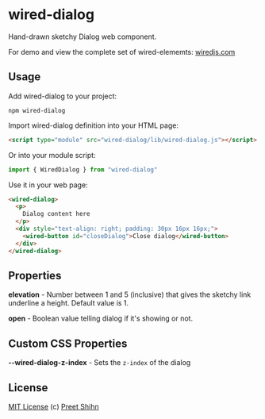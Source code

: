 # wired-dialog
Hand-drawn sketchy Dialog web component.

For demo and view the complete set of wired-elememts: [wiredjs.com](http://wiredjs.com/)

## Usage

Add wired-dialog to your project:
```
npm wired-dialog
```
Import wired-dialog definition into your HTML page:
```html
<script type="module" src="wired-dialog/lib/wired-dialog.js"></script>
```
Or into your module script:
```javascript
import { WiredDialog } from "wired-dialog"
```

Use it in your web page:

```html
<wired-dialog>
  <p>
    Dialog content here
  </p>
  <div style="text-align: right; padding: 30px 16px 16px;">
    <wired-button id="closeDialog">Close dialog</wired-button>
  </div>
</wired-dialog>
```

## Properties

**elevation** - Number between  1 and 5 (inclusive) that gives the sketchy link underline a height. Default value is 1.

**open** - Boolean value telling dialog if it's showing or not.

## Custom CSS Properties

**--wired-dialog-z-index** - Sets the `z-index` of the dialog


## License
[MIT License](https://github.com/wiredjs/wired-elements/blob/master/LICENSE) (c) [Preet Shihn](https://twitter.com/preetster)
